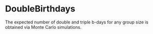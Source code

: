 # DoubleBirthdays
The expected number of double and triple b-days for any group size is obtained via Monte Carlo simulations.
